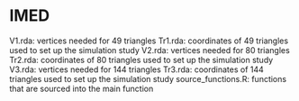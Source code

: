 # IMED

V1.rda: vertices needed for 49 triangles
Tr1.rda: coordinates of 49 triangles used to set up the simulation study
V2.rda: vertices needed for 80 triangles
Tr2.rda: coordinates of 80 triangles used to set up the simulation study
V3.rda: vertices needed for 144 triangles
Tr3.rda: coordinates of 144 triangles used to set up the simulation study
source_functions.R: functions that are sourced into the main function
